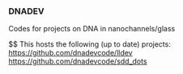### DNADEV

Codes for projects on DNA in nanochannels/glass

$$ This hosts the following (up to date) projects:
https://github.com/dnadevcode/lldev
https://github.com/dnadevcode/sdd_dots

